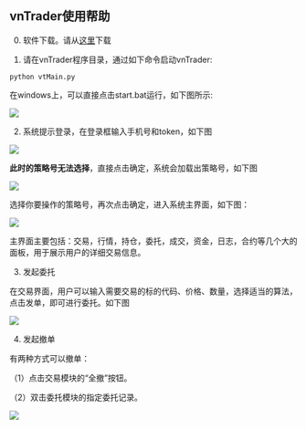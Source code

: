 ## vnTrader使用帮助

0. 软件下载。请从[这里](https://github.com/quantOS-org/TradeSim/tree/master/vnTrader)下载

1. 请在vnTrader程序目录，通过如下命令启动vnTrader:
```shell
python vtMain.py
```
在windows上，可以直接点击start.bat运行，如下图所示:

![](https://github.com/quantOS-org/TradeSim/blob/master/doc/img/vnTrader_start.png)

2. 系统提示登录，在登录框输入手机号和token，如下图

![](https://github.com/quantOS-org/TradeSim/blob/master/doc/img/vnTrader_login.png)

**此时的策略号无法选择**，直接点击确定，系统会加载出策略号，如下图

![](https://github.com/quantOS-org/TradeSim/blob/master/doc/img/vnTrader_strategy.png)

选择你要操作的策略号，再次点击确定，进入系统主界面，如下图：

![](https://github.com/quantOS-org/TradeSim/blob/master/doc/img/vnTrader_main.png)

主界面主要包括：交易，行情，持仓，委托，成交，资金，日志，合约等几个大的面板，用于展示用户的详细交易信息。

3. 发起委托

在交易界面，用户可以输入需要交易的标的代码、价格、数量，选择适当的算法，点击发单，即可进行委托。如下图

![](https://github.com/quantOS-org/TradeSim/blob/master/doc/img/vnTrader_order.png)

4. 发起撤单

有两种方式可以撤单：

（1）点击交易模块的“全撤”按钮。

（2）双击委托模块的指定委托记录。

![](https://github.com/quantOS-org/TradeSim/blob/master/doc/img/vnTrader_cancel.png)

